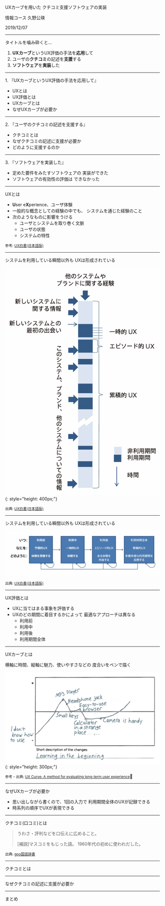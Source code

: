 UXカーブを用いた
クチコミ支援ソフトウェアの実装

情報コース
久野公瑛

<time datetime="2019-12-07">2019/12/07</time>

---

タイトルを噛み砕くと…

1. **UXカーブ**というUX評価の手法を**応用**して
2. ユーザの**クチコミ**の記述を**支援**する
3. **ソフトウェア**を**実装**した

---

1\. 『UXカーブというUX評価の手法を応用して』

- UXとは
- UX評価とは
- UXカーブとは
- なぜUXカーブが必要か

---

2\. 『ユーザのクチコミの記述を支援する』

- クチコミとは
- なぜクチコミの記述に支援が必要か
- どのように支援するのか

---

3\. 『ソフトウェアを実装した』

- 定めた要件をみたすソフトウェアの
    実装ができた
- ソフトウェアの有効性の評価は
    できなかった

---

UXとは

- **U**ser e**X**perience、ユーザ体験
- 一般的な概念としての経験の中でも、
    システムを通じた経験のこと
- 次のようなものに影響をうける
    - ユーザとシステムを取り巻く文脈
    - ユーザの状態
    - システムの特性

<small>参考: [UX白書(日本語版)](http://site.hcdvalue.org/docs)</small>

---

システムを利用している瞬間以外も
UXは形成されている

![](images/2019-11-19_15-12-21.png){: style="height: 400px;"}

<small>出典: [UX白書(日本語版)](http://site.hcdvalue.org/docs)</small>

---

システムを利用している瞬間以外も
UXは形成されている

![](images/2019-11-19_15-47-06.png)

<small>出典: [UX白書(日本語版)](http://site.hcdvalue.org/docs)</small>

---

UX評価とは

- UXに当てはまる事象を評価する
- UXのどの期間に着目するかによって
    最適なアプローチは異なる
    - 利用前
    - 利用中
    - 利用後
    - 利用期間全体
---

UXカーブとは

横軸に時間、縦軸に魅力、使いやすさなどの
度合いをペンで描く

![](images/2019-11-19_16-23-19.png){: style="height: 300px;"}

<small>参考・出典: [UX Curve: A method for evaluating long-term user experience](https://doi.org/10.1016/j.intcom.2011.06.005)</small>

---

なぜUXカーブが必要か

- 思い出しながら書くので、1回の入力で
    利用期間全体のUXが記録できる
- 時系列の順序でUXが表現できる

---

クチコミ(口コミ)とは

> うわさ・評判などを口伝えに広めること。
> 
> [補説]マスコミをもじった語。
> 1960年代の初めに使われだした。

<small>出典: [goo国語辞書](https://dictionary.goo.ne.jp/word/%E5%8F%A3%E3%82%B3%E3%83%9F/)</small>

---

クチコミとは

---

なぜクチコミの記述に支援が必要か

---

まとめ
